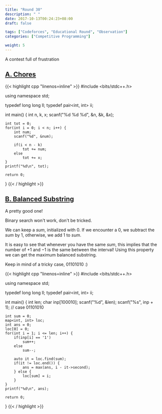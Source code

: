 ```yaml
---
title: "Round 30"
description: " "
date: 2017-10-13T00:24:23+08:00
draft: false

tags: ["Codeforces", "Educational Round", "Observation"]
categories: ["Competitive Programming"]

weight: 5
---
```


A contest full of frustration

<!--more-->

## [A. Chores](http://codeforces.com/contest/873/problem/A)

{{< highlight cpp "linenos=inline" >}}
#include <bits/stdc++.h>

using namespace std;

typedef long long ll;
typedef pair<int, int> ii;

int main()
{
    int n, k, x;
    scanf("%d %d %d", &n, &k, &x);

    int tot = 0;
    for(int i = 0; i < n; i++) {
        int num;
        scanf("%d", &num);

        if(i < n - k) 
            tot += num;
        else
            tot += x;
    }
    printf("%d\n", tot);
    
    return 0;
}
{{< / highlight >}}

## [B. Balanced Substring](http://codeforces.com/contest/873/problem/B)

A pretty good one!

Binary search won't work, don't be tricked.

We can keep a $sum$, initialized with $0$. If we encounter a $0$, we subtract the $sum$ by 1, otherwise, we add $1$ to $sum$.

It is easy to see that whenever you have the same $sum$, this implies that the number of $+1$ and $-1$ is the same between the interval! Using this property we can get the maximum balanced substring.

Keep in mind of a tricky case, $01101010$ :) 

{{< highlight cpp "linenos=inline" >}}
#include <bits/stdc++.h>

using namespace std;

typedef long long ll;
typedef pair<int, int> ii;

int main()
{
    int len;
    char inp[100010];
    scanf("%d", &len);
    scanf("%s", inp + 1); // case 01101010
        
    int sum = 0;
    map<int, int> loc;
    int ans = 0;
    loc[0] = 0;
    for(int i = 1; i <= len; i++) {
        if(inp[i] == '1')
            sum++;
        else
            sum--;
        
        auto it = loc.find(sum);
        if(it != loc.end()) {
            ans = max(ans, i - it->second);
        } else {
            loc[sum] = i;
        }
    }
    printf("%d\n", ans);

    return 0;
}
{{< / highlight >}}
